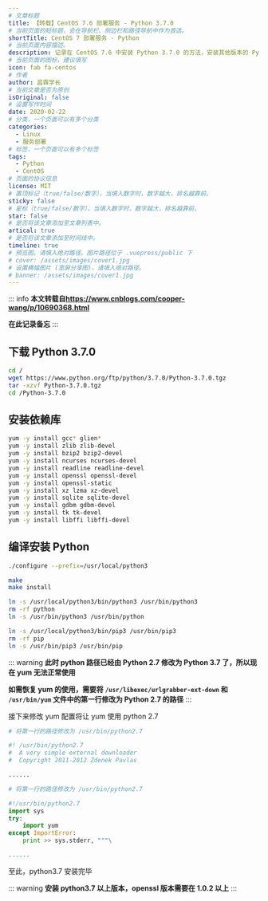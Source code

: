 ```yaml
---
# 文章标题
title: 【转载】CentOS 7.6 部署服务 - Python 3.7.0
# 当前页面的短标题，会在导航栏、侧边栏和路径导航中作为首选。
shortTitle: CentOS 7 部署服务 - Python
# 当前页面内容描述。
description: 记录在 CentOS 7.6 中安装 Python 3.7.0 的方法，安装其他版本的 Python 时亦可参考执行
# 当前页面的图标，建议填写
icon: fab fa-centos
# 作者
author: 昌霖学长
# 当前文章是否为原创
isOriginal: false
# 设置写作时间
date: 2020-02-22
# 分类，一个页面可以有多个分类
categories: 
  - Linux
  - 服务部署
# 标签，一个页面可以有多个标签
tags: 
  - Python
  - CentOS
# 页面的协议信息
license: MIT 
# 置顶标记（true/false/数字），当填入数字时，数字越大，排名越靠前。
sticky: false
# 星标（true/false/数字），当填入数字时，数字越大，排名越靠前。
star: false
# 是否将该文章添加至文章列表中。
artical: true
# 是否将该文章添加至时间线中。
timeline: true
# 预览图。请填入绝对路径。图片路径位于 .vuepress/public 下
# cover: /assets/images/cover1.jpg
# 设置横幅图片 (宽屏分享图)，请填入绝对路径。
# banner: /assets/images/cover1.jpg
---
```


::: info
**本文转载自<https://www.cnblogs.com/cooper-wang/p/10690368.html>**

**在此记录备忘**
:::

## 下载 Python 3.7.0

```bash
cd /                                                                   # 进入根目录
wget https://www.python.org/ftp/python/3.7.0/Python-3.7.0.tgz          # 下载python3.7
tar -xzvf Python-3.7.0.tgz                                             # 解压到当前目录
cd /Python-3.7.0                                                       # 进入解压文件
```

## 安装依赖库

```bash
yum -y install gcc* glien*
yum -y install zlib zlib-devel
yum -y install bzip2 bzip2-devel
yum -y install ncurses ncurses-devel
yum -y install readline readline-devel
yum -y install openssl openssl-devel
yum -y install openssl-static
yum -y install xz lzma xz-devel
yum -y install sqlite sqlite-devel
yum -y install gdbm gdbm-devel
yum -y install tk tk-devel
yum -y install libffi libffi-devel
```

## 编译安装 Python

```bash
./configure --prefix=/usr/local/python3                                # 指定安装路径

make                                                                   # 编译
make install                                                           # 安装

ln -s /usr/local/python3/bin/python3 /usr/bin/python3                  # 建立 python3 的软链接
rm -rf python                                                          # 删除系统自带 python 链接
ln -s /usr/bin/python3 /usr/bin/python                                 # 建立 python 的软链接，此时键入 python 即进入python3.7 的环境，此举会导致 yum 无法使用，如果介意可以不执行此命令。

ln -s /usr/local/python3/bin/pip3 /usr/bin/pip3                        # 建立 pip3 的软链接
rm -rf pip
ln -s /usr/bin/pip3 /usr/bin/pip
```

::: warning
**此时 python 路径已经由 Python 2.7 修改为 Python 3.7 了，所以现在 yum 无法正常使用**

**如需恢复 yum 的使用，需要将 `/usr/libexec/urlgrabber-ext-down` 和 `/usr/bin/yum` 文件中的第一行修改为 Python 2.7 的路径**
:::

接下来修改 yum 配置将让 yum 使用 python 2.7

```python title="/usr/libexec/urlgrabber-ext-down"
# 将第一行的路径修改为 /usr/bin/python2.7

#! /usr/bin/python2.7
#  A very simple external downloader
#  Copyright 2011-2012 Zdenek Pavlas

......
```

```python title="/usr/bin/yum"
# 将第一行的路径修改为 /usr/bin/python2.7

#!/usr/bin/python2.7
import sys
try:
    import yum
except ImportError:
    print >> sys.stderr, """\

......
```

至此，python3.7 安装完毕

::: warning
**安装 python3.7 以上版本，openssl 版本需要在 1.0.2 以上**
:::
